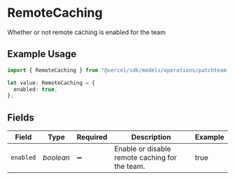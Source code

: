 # RemoteCaching

Whether or not remote caching is enabled for the team

## Example Usage

```typescript
import { RemoteCaching } from "@vercel/sdk/models/operations/patchteam.js";

let value: RemoteCaching = {
  enabled: true,
};
```

## Fields

| Field                                          | Type                                           | Required                                       | Description                                    | Example                                        |
| ---------------------------------------------- | ---------------------------------------------- | ---------------------------------------------- | ---------------------------------------------- | ---------------------------------------------- |
| `enabled`                                      | *boolean*                                      | :heavy_minus_sign:                             | Enable or disable remote caching for the team. | true                                           |